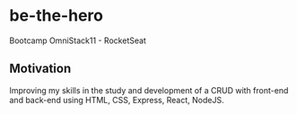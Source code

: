 # be-the-hero
Bootcamp OmniStack11 - RocketSeat

## Motivation
Improving my skills in the study and development of a CRUD with front-end and back-end using HTML, CSS, Express, React, NodeJS.
